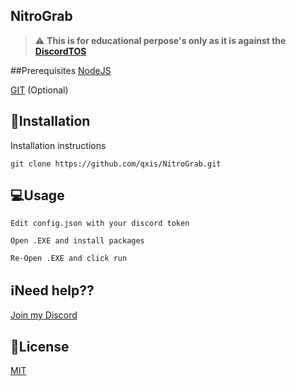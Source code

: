 ## NitroGrab
> :warning: **This is for educational perpose's only as it is against the [DiscordTOS](https://discord.com/terms)**

##Prerequisites
[NodeJS](https://nodejs.org/en/)

[GIT](https://git-scm.com/downloads) (Optional)

## 💽Installation

Installation instructions

```
git clone https://github.com/qxis/NitroGrab.git
```

## 💻Usage

```
Edit config.json with your discord token
```

```
Open .EXE and install packages
```

```
Re-Open .EXE and click run
```

## ℹ️Need help??
[Join my Discord](https://discord.gg/TQUWy5ygEg)

## 📝License
[MIT](https://choosealicense.com/licenses/mit/)


